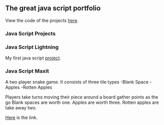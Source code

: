 ## The great java script portfolio

View the code of the projects [here](https://github.com/AKoskela/JSProjects).

### Java Script Projects

### Java Script Lightning

My first java script [project](https://akoskela.github.io/JSProjects/JSLightning).

### Java Script Maxit

A two player snake game.
It consists of three tile types
-Blank Space
-Apples
-Rotten Apples

Players take turns moving their piece around a board gather points as the go
Blank spaces are worth one.
Apples are worth three.
Rotten apples are take away two.

[Here](https://akoskela.github.io/JSProjects/JSLightning) is the link.

